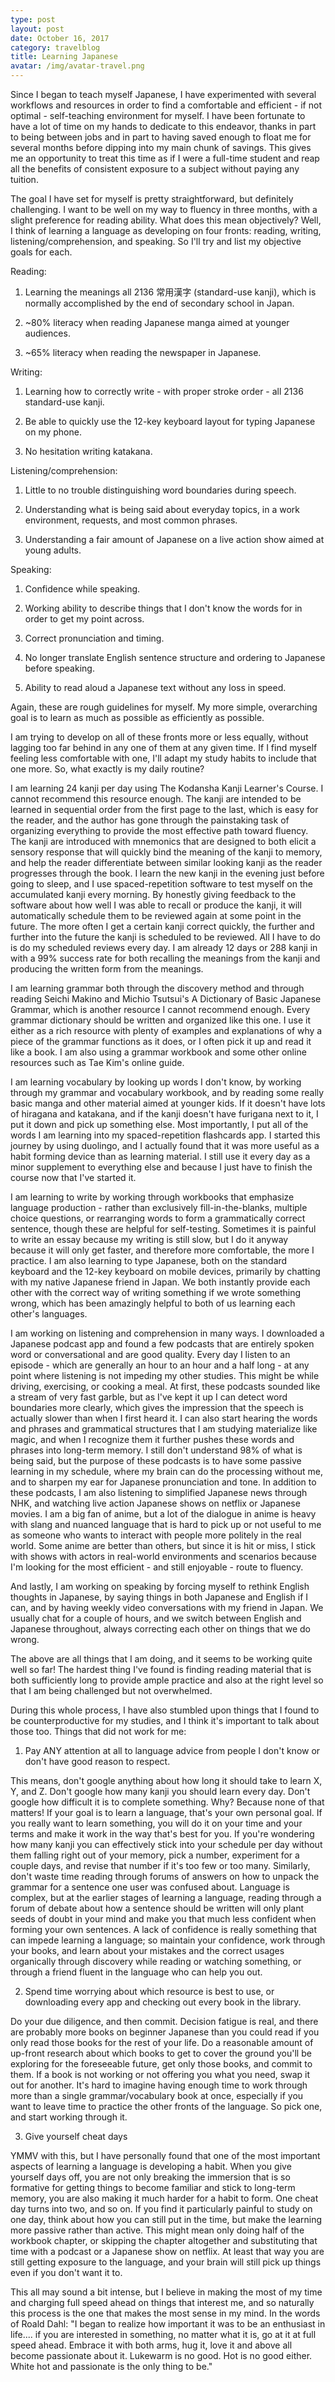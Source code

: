 ```yaml
---
type: post
layout: post
date: October 16, 2017
category: travelblog
title: Learning Japanese
avatar: /img/avatar-travel.png
---
```


Since I began to teach myself Japanese, I have experimented with several workflows and resources in order to find a comfortable and efficient - if not optimal - self-teaching environment for myself. I have been fortunate to have a lot of time on my hands to dedicate to this endeavor, thanks in part to being between jobs and in part to having saved enough to float me for several months before dipping into my main chunk of savings. This gives me an opportunity to treat this time as if I were a full-time student and reap all the benefits of consistent exposure to a subject without paying any tuition.

The goal I have set for myself is pretty straightforward, but definitely challenging. I want to be well on my way to fluency in three months, with a slight preference for reading ability. What does this mean objectively? Well, I think of learning a language as developing on four fronts: reading, writing, listening/comprehension, and speaking. So I'll try and list my objective goals for each.


Reading:

1) Learning the meanings all 2136 常用漢字 (standard-use kanji), which is normally accomplished by the end of secondary school in Japan.

2) ~80% literacy when reading Japanese manga aimed at younger audiences.

3) ~65% literacy when reading the newspaper in Japanese.


Writing:

1) Learning how to correctly write - with proper stroke order - all 2136 standard-use kanji.

2) Be able to quickly use the 12-key keyboard layout for typing Japanese on my phone.

3) No hesitation writing katakana.


Listening/comprehension:

1) Little to no trouble distinguishing word boundaries during speech.

2) Understanding what is being said about everyday topics, in a work environment, requests, and most common phrases.

3) Understanding a fair amount of Japanese on a live action show aimed at young adults.


Speaking:

1) Confidence while speaking.

2) Working ability to describe things that I don't know the words for in order to get my point across.

3) Correct pronunciation and timing.

4) No longer translate English sentence structure and ordering to Japanese before speaking.

5) Ability to read aloud a Japanese text without any loss in speed.


Again, these are rough guidelines for myself. My more simple, overarching goal is to learn as much as possible as efficiently as possible. 

I am trying to develop on all of these fronts more or less equally, without lagging too far behind in any one of them at any given time. If I find myself feeling less comfortable with one, I'll adapt my study habits to include that one more. So, what exactly is my daily routine?

I am learning 24 kanji per day using The Kodansha Kanji Learner's Course. I cannot recommend this resource enough. The kanji are intended to be learned in sequential order from the first page to the last, which is easy for the reader, and the author has gone through the painstaking task of organizing everything to provide the most effective path toward fluency. The kanji are introduced with mnemonics that are designed to both elicit a sensory response that will quickly bind the meaning of the kanji to memory, and help the reader differentiate between similar looking kanji as the reader progresses through the book. I learn the new kanji in the evening just before going to sleep, and I use spaced-repetition software to test myself on the accumulated kanji every morning. By honestly giving feedback to the software about how well I was able to recall or produce the kanji, it will automatically schedule them to be reviewed again at some point in the future. The more often I get a certain kanji correct quickly, the further and further into the future the kanji is scheduled to be reviewed. All I have to do is do my scheduled reviews every day. I am already 12 days or 288 kanji in with a 99% success rate for both recalling the meanings from the kanji and producing the written form from the meanings.

I am learning grammar both through the discovery method and through reading Seichi Makino and Michio Tsutsui's A Dictionary of Basic Japanese Grammar, which is another resource I cannot recommend enough. Every grammar dictionary should be written and organized like this one. I use it either as a rich resource with plenty of examples and explanations of why a piece of the grammar functions as it does, or I often pick it up and read it like a book. I am also using a grammar workbook and some other online resources such as Tae Kim's online guide.

I am learning vocabulary by looking up words I don't know, by working through my grammar and vocabulary workbook, and by reading some really basic manga and other material aimed at younger kids. If it doesn't have lots of hiragana and katakana, and if the kanji doesn't have furigana next to it, I put it down and pick up something else. Most importantly, I put all of the words I am learning into my spaced-repetition flashcards app. I started this journey by using duolingo, and I actually found that it was more useful as a habit forming device than as learning material. I still use it every day as a minor supplement to everything else and because I just have to finish the course now that I've started it.

I am learning to write by working through workbooks that emphasize language production - rather than exclusively fill-in-the-blanks, multiple choice questions, or rearranging words to form a grammatically correct sentence, though these are helpful for self-testing. Sometimes it is painful to write an essay because my writing is still slow, but I do it anyway because it will only get faster, and therefore more comfortable, the more I practice. I am also learning to type Japanese, both on the standard keyboard and the 12-key keyboard on mobile devices, primarily by chatting with my native Japanese friend in Japan. We both instantly provide each other with the correct way of writing something if we wrote something wrong, which has been amazingly helpful to both of us learning each other's languages.

I am working on listening and comprehension in many ways. I downloaded a Japanese podcast app and found a few podcasts that are entirely spoken word or conversational and are good quality. Every day I listen to an episode - which are generally an hour to an hour and a half long - at any point where listening is not impeding my other studies. This might be while driving, exercising, or cooking a meal. At first, these podcasts sounded like a stream of very fast garble, but as I've kept it up I can detect word boundaries more clearly, which gives the impression that the speech is actually slower than when I first heard it. I can also start hearing the words and phrases and grammatical structures that I am studying materialize like magic, and when I recognize them it further pushes these words and phrases into long-term memory. I still don't understand 98% of what is being said, but the purpose of these podcasts is to have some passive learning in my schedule, where my brain can do the processing without me, and to sharpen my ear for Japanese pronunciation and tone. In addition to these podcasts, I am also listening to simplified Japanese news through NHK, and watching live action Japanese shows on netflix or Japanese movies. I am a big fan of anime, but a lot of the dialogue in anime is heavy with slang and nuanced language that is hard to pick up or not useful to me as someone who wants to interact with people more politely in the real world. Some anime are better than others, but since it is hit or miss, I stick with shows with actors in real-world environments and scenarios because I'm looking for the most efficient - and still enjoyable - route to fluency.

And lastly, I am working on speaking by forcing myself to rethink English thoughts in Japanese, by saying things in both Japanese and English if I can, and by having weekly video conversations with my friend in Japan. We usually chat for a couple of hours, and we switch between English and Japanese throughout, always correcting each other on things that we do wrong.

The above are all things that I am doing, and it seems to be working quite well so far! The hardest thing I've found is finding reading material that is both sufficiently long to provide ample practice and also at the right level so that I am being challenged but not overwhelmed.

During this whole process, I have also stumbled upon things that I found to be counterproductive for my studies, and I think it's important to talk about those too. Things that did not work for me:

1) Pay ANY attention at all to language advice from people I don't know or don't have good reason to respect. 

This means, don't google anything about how long it should take to learn X, Y, and Z. Don't google how many kanji you should learn every day. Don't google how difficult it is to complete something. Why? Because none of that matters! If your goal is to learn a language, that's your own personal goal. If you really want to learn something, you will do it on your time and your terms and make it work in the way that's best for you. If you're wondering how many kanji you can effectively stick into your schedule per day without them falling right out of your memory, pick a number, experiment for a couple days, and revise that number if it's too few or too many. Similarly, don't waste time reading through forums of answers on how to unpack the grammar for a sentence one user was confused about. Language is complex, but at the earlier stages of learning a language, reading through a forum of debate about how a sentence should be written will only plant seeds of doubt in your mind and make you that much less confident when forming your own sentences. A lack of confidence is really something that can impede learning a language; so maintain your confidence, work through your books, and learn about your mistakes and the correct usages organically through discovery while reading or watching something, or through a friend fluent in the language who can help you out.

2) Spend time worrying about which resource is best to use, or downloading every app and checking out every book in the library.

Do your due diligence, and then commit. Decision fatigue is real, and there are probably more books on beginner Japanese than you could read if you only read those books for the rest of your life. Do a reasonable amount of up-front research about which books to get to cover the ground you'll be exploring for the foreseeable future, get only those books, and commit to them. If a book is not working or not offering you what you need, swap it out for another. It's hard to imagine having enough time to work through more than a single grammar/vocabulary book at once, especially if you want to leave time to practice the other fronts of the language. So pick one, and start working through it.

3) Give yourself cheat days

YMMV with this, but I have personally found that one of the most important aspects of learning a language is developing a habit. When you give yourself days off, you are not only breaking the immersion that is so formative for getting things to become familiar and stick to long-term memory, you are also making it much harder for a habit to form. One cheat day turns into two, and so on. If you find it particularly painful to study on one day, think about how you can still put in the time, but make the learning more passive rather than active. This might mean only doing half of the workbook chapter, or skipping the chapter altogether and substituting that time with a podcast or a Japanese show on netflix. At least that way you are still getting exposure to the language, and your brain will still pick up things even if you don't want it to.

This all may sound a bit intense, but I believe in making the most of my time and charging full speed ahead on things that interest me, and so naturally this process is the one that makes the most sense in my mind. In the words of Roald Dahl: "I began to realize how important it was to be an enthusiast in life.... if you are interested in something, no matter what it is, go at it at full speed ahead. Embrace it with both arms, hug it, love it and above all become passionate about it. Lukewarm is no good. Hot is no good either. White hot and passionate is the only thing to be."
